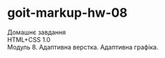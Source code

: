 # goit-markup-hw-08
Домашнє завдання <br>
HTML+CSS 1.0<br>
Модуль 8. Адаптивна верстка. Адаптивна графіка.